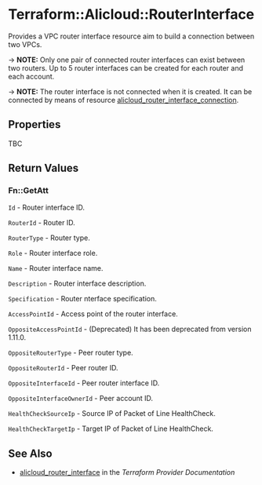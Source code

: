 # Terraform::Alicloud::RouterInterface

Provides a VPC router interface resource aim to build a connection between two VPCs.

-> **NOTE:** Only one pair of connected router interfaces can exist between two routers. Up to 5 router interfaces can be created for each router and each account.

-> **NOTE:** The router interface is not connected when it is created. It can be connected by means of resource [alicloud_router_interface_connection](https://www.terraform.io/docs/providers/alicloud/r/router_interface_connection.html).

## Properties

TBC

## Return Values

### Fn::GetAtt

`Id` - Router interface ID.

`RouterId` - Router ID.

`RouterType` - Router type.

`Role` - Router interface role.

`Name` - Router interface name.

`Description` - Router interface description.

`Specification` - Router nterface specification.

`AccessPointId` - Access point of the router interface.

`OppositeAccessPointId` - (Deprecated) It has been deprecated from version 1.11.0.

`OppositeRouterType` - Peer router type.

`OppositeRouterId` - Peer router ID.

`OppositeInterfaceId` - Peer router interface ID.

`OppositeInterfaceOwnerId` - Peer account ID.

`HealthCheckSourceIp` - Source IP of Packet of Line HealthCheck.

`HealthCheckTargetIp` - Target IP of Packet of Line HealthCheck.

## See Also

* [alicloud_router_interface](https://www.terraform.io/docs/providers/alicloud/r/router_interface.html) in the _Terraform Provider Documentation_